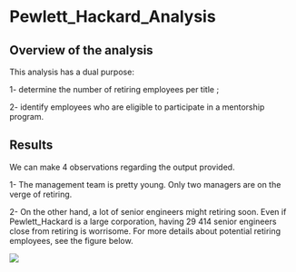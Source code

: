 # Pewlett_Hackard_Analysis

## Overview of the analysis
This analysis has a dual purpose: 

1- determine the number of retiring employees per title ;

2- identify employees who are eligible to participate in a mentorship program.

## Results 
We can make 4 observations regarding the output provided. 

1- The management team is pretty young. Only two managers are on the verge of retiring. 

2- On the other hand, a lot of senior engineers might retiring soon. Even if Pewlett_Hackard is a large corporation, having 29 414 senior engineers close from retiring is worrisome. For more details about potential retiring employees, see the figure below. 

![](Resources/tableau_1.jpg)
